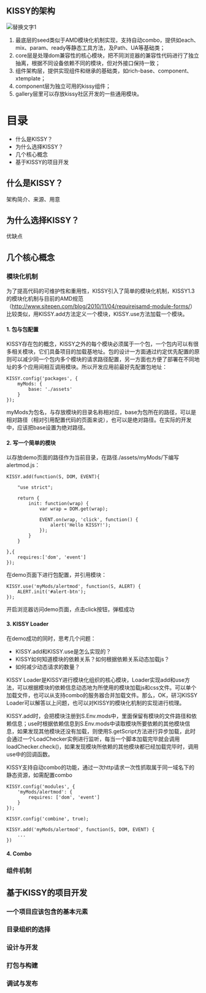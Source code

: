 ## KISSY的架构
![替换文字1](http://img03.taobaocdn.com/tps/i3/T1QDBbXDliXXaoYMUR-865-661.png "Kissy架构")
1. 最底层的seed类似于AMD模块化机制实现，支持自动combo，提供如each、mix、param、ready等静态工具方法，及Path、UA等基础类；
2. core层是处理dom兼容性的核心模块，把不同浏览器的兼容性代码进行了独立抽离，根据不同设备依赖不同的模块，但对外接口保持一致；
3. 组件架构层，提供实现组件和继承的基础类，如rich-base、component、xtemplate；
4. component层为独立可用的kissy组件；
5. gallery层里可以存放kissy社区开发的一些通用模块。

# 目录
* 什么是KISSY？
* 为什么选择KISSY？
* 几个核心概念
* 基于KISSY的项目开发

## 什么是KISSY？
架构简介、来源、用意

## 为什么选择KISSY？
优缺点

## 几个核心概念
### 模块化机制
为了提高代码的可维护性和重用性，KISSY引入了简单的模块化机制，KISSY1.3的模块化机制与目前的AMD规范（<http://www.sitepen.com/blog/2010/11/04/requirejsamd-module-forms/>）比较类似，用KISSY.add方法定义一个模块，KISSY.use方法加载一个模块。

#### 1. 包与包配置
KISSY存在包的概念，KISSY之外的每个模块必须属于一个包，一个包内可以有很多相关模块，它们具备项目的加载基地址。包的设计一方面通过约定优先配置的原则可以减少同一个包内多个模块的请求路径配置，另一方面也方便了部署在不同地址的多个应用间相互调用模块。所以开发应用前最好先配置包地址：
	
	KISSY.config('packages', {
		myMods: {
			base: './assets'
		}	
	});

myMods为包名，与存放模块的目录名称相对应，base为包所在的路径，可以是相对路径（相对引用配置代码的页面来说），也可以是绝对路径。在实际的开发中，应该把base设置为绝对路径。

#### 2. 写一个简单的模块
以存放demo页面的路径作为当前目录，在路径./assets/myMods/下编写alertmod.js：
	
	KISSY.add(function(S, DOM, EVENT){

		"use strict";

		return {
			init: function(wrap) {
				var wrap = DOM.get(wrap);

				EVENT.on(wrap, 'click', function() {
					alert('Hello KISSY!');
				});
			}
		}

	},{
		requires:['dom', 'event']
	});

在demo页面下进行包配置，并引用模块：

	KISSY.use('myMods/alertmod', function(S, ALERT) {
		ALERT.init('#alert-btn');	
	});

开启浏览器访问demo页面，点击click按钮，弹框成功

#### 3. KISSY Loader
在demo成功的同时，思考几个问题：

* KISSY.add和KISSY.use是怎么实现的？
* KISSY如何知道模块的依赖关系？如何根据依赖关系动态加载js？
* 如何减少动态请求的数量？

KISSY Loader是KISSY进行模块化组织的核心模块，Loader实现add和use方法，可以根据模块的依赖信息动态地为所使用的模块加载js和css文件。可以单个加载文件，也可以从支持combo的服务器合并加载文件。那么，OK，研习KISSY Loader可以解答以上问题，也可以对KISSY的模块化机制的实现进行梳理。

KISSY.add时，会把模块注册到S.Env.mods中，里面保留有模块的文件路径和依赖信息；use时根据依赖信息到S.Env.mods中读取模块所要依赖的其他模块信息，如果发现其他模块还没有加载，则使用S.getScript方法进行异步加载，此时会通过一个LoadChecker实例进行监听，每当一个脚本加载完毕就会调用loadChecker.check()，如果发现模块所依赖的其他模块都已经加载完毕时，调用use中的回调函数。

KISSY支持自动combo的功能，通过一次http请求一次性抓取属于同一域名下的静态资源，如需配置combo

	KISSY.config('modules', {
		'myMods/alertmod': {
			requires: ['dom', 'event']	
		}
	});

	KISSY.config('combine', true);

	KISSY.add('myMods/alertmod', function(S, DOM, EVENT) {
		...	
	})

#### 4. Combo

### 组件机制

## 基于KISSY的项目开发
### 一个项目应该包含的基本元素
### 目录组织的选择
### 设计与开发
### 打包与构建
### 调试与发布

